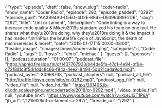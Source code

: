 {
  "type": "episode",
  "draft": false,
  "show_slug": "coder-radio",
  "show_name": "Coder Radio",
  "episode": 292,
  "episode_padded": "0292",
  "episode_guid": "AA3B94A0-D5ED-4D2E-B84E-D63966B9F2D6",
  "slug": "292",
  "title": "Lint or Lament",
  "description": "Code linting is a way to increase code quality & Mike\u2019s standardized his team on one tool. He shares what they\u2019re doing, why they\u2019re doing it & the impact it has made.\r\n\r\nPlus the brutal life cycle of JavaScript, the death of microservices & more!",
  "date": "2018-01-17T15:00:00-08:00",
  "header_image": "/images/shows/coder-radio.png",
  "categories": [
    "Coder Radio"
  ],
  "tags": [],
  "hosts": [
    "chris",
    "michael"
  ],
  "guests": [],
  "sponsors": [],
  "podcast_duration": "01:00:07",
  "podcast_file": "https://aphid.fireside.fm/d/1437767933/b44de5fa-47c1-4e94-bf9e-c72f8d1c8f5d/1ddc8c66-f84a-4ee2-8494-5db21cada9cd.mp3",
  "podcast_bytes": 30968708,
  "podcast_chapters": null,
  "podcast_alt_file": "http://traffic.libsyn.com/jnite/cr-0292.mp3",
  "podcast_ogg_file": null,
  "video_file": null,
  "video_hd_file": "http://201406.jb-dl.cdn.scaleengine.net/coderradio/2018/cr-0292.mp4",
  "video_mobile_file": null,
  "youtube_link": "https://www.youtube.com/watch?v=kceUI3T1P6A",
  "jb_url": "/121592/lint-or-lament-cr-292/",
  "fireside_url": "/292"
}

